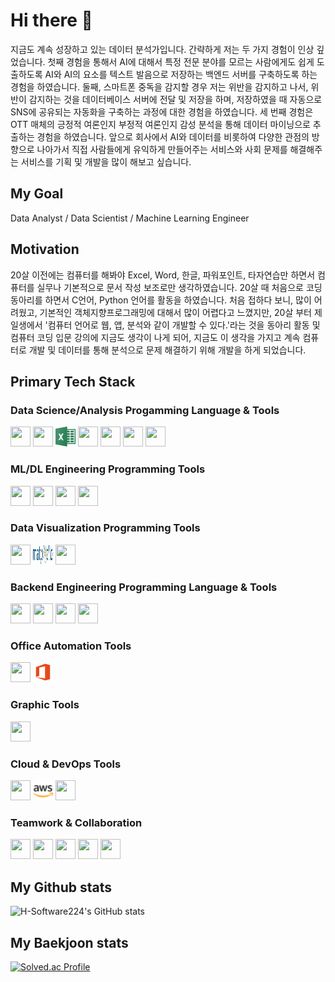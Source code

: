 <!--
**H-Software224/H-Software224** is a ✨ _special_ ✨ repository because its `README.md` (this file) appears on your GitHub profile.

Here are some ideas to get you started:

- 🔭 I’m currently working on ...
- 🌱 I’m currently learning ...
- 👯 I’m looking to collaborate on ...
- 🤔 I’m looking for help with ...
- 💬 Ask me about ...
- 📫 How to reach me: ...
- 😄 Pronouns: ...
- ⚡ Fun fact: ...
-->

# Hi there 👋
지금도 계속 성장하고 있는 데이터 분석가입니다. 간략하게 저는 두 가지 경험이 인상 깊었습니다. 첫째 경험을 통해서 AI에 대해서 특정 전문 분야를 모르는 사람에게도 쉽게 도출하도록 AI와 AI의 요소를 텍스트 발음으로 저장하는 백엔드 서버를 구축하도록 하는 경험을 하였습니다. 둘째, 스마트폰 중독을 감지할 경우 저는 위반을 감지하고 나서, 위반이 감지하는 것을 데이터베이스 서버에 전달 및 저장을 하며, 저장하였을 때 자동으로 SNS에 공유되는 자동화을 구축하는 과정에 대한 경험을 하였습니다. 세 번째 경험은 OTT 매체의 긍정적 여론인지 부정적 여론인지 감성 분석을 통해 데이터 마이닝으로 추출하는 경험을 하였습니다. 앞으로 회사에서 AI와 데이터를 비롯하여 다양한 관점의 방향으로 나아가서 직접 사람들에게 유익하게 만들어주는 서비스와 사회 문제를 해결해주는 서비스를 기획 및 개발을 많이 해보고 싶습니다.

## My Goal
Data Analyst / Data Scientist / Machine Learning Engineer

## Motivation 
20살 이전에는 컴퓨터를 해봐야 Excel, Word, 한글, 파워포인트, 타자연습만 하면서 컴퓨터를 실무나 기본적으로 문서 작성 보조로만 생각하였습니다. 20살 때 처음으로 코딩 동아리를 하면서 C언어, Python 언어를 활동을 하였습니다. 처음 접하다 보니, 많이 어려웠고, 기본적인 객체지향프로그래밍에 대해서 많이 어렵다고 느꼈지만, 20살 부터 제 일생에서 '컴퓨터 언어로 웹, 앱, 분석와 같이 개발할 수 있다.'라는 것을 동아리 활동 및 컴퓨터 코딩 입문 강의에 지금도 생각이 나게 되어, 지금도 이 생각을 가지고 계속 컴퓨터로 개발 및 데이터를 통해 분석으로 문제 해결하기 위해 개발을 하게 되었습니다.

## Primary Tech Stack
### Data Science/Analysis Progamming Language & Tools
<p>
  <img height="32" width="32" src="https://cdn.jsdelivr.net/npm/simple-icons@v15/icons/python.svg" />
  <img height="32" width="32" src="https://cdn.jsdelivr.net/npm/simple-icons@v15/icons/mysql.svg" />
  <img height="32" width="32" src="images/excel.png" /> 
  <img height="32" width="32" src="https://cdn.jsdelivr.net/npm/simple-icons@v15/icons/anaconda.svg" />
  <img height="32" width="32" src="https://cdn.jsdelivr.net/npm/simple-icons@v15/icons/googlecolab.svg" />
  <img height="32" width="32" src="https://cdn.jsdelivr.net/npm/simple-icons@v15/icons/pandas.svg" />
  <img height="32" width="32" src="https://cdn.jsdelivr.net/npm/simple-icons@v15/icons/numpy.svg" />
</p>

### ML/DL Engineering Programming Tools
<p>
  <img height="32" width="32" src="https://cdn.jsdelivr.net/npm/simple-icons@v15/icons/pytorch.svg" />
  <img height="32" width="32" src="https://cdn.jsdelivr.net/npm/simple-icons@v15/icons/scikitlearn.svg" />
  <img height="32" width="32" src="https://cdn.jsdelivr.net/npm/simple-icons@v15/icons/scipy.svg" />
  <img height="32" width="32" src="https://cdn.jsdelivr.net/npm/simple-icons@v15/icons/opencv.svg" />
</p>

### Data Visualization Programming Tools
<p>
  <img height="32" width="32" src="images/icons8-power-bi-2021.png" /> 
  <img height="32" width="32" src="images/matplotlib.png" />
  <img height="32" width="32" src="https://seaborn.pydata.org/_images/logo-tall-lightbg.svg" />
</p>

### Backend Engineering Programming Language & Tools
<p>
  <img height="32" width="32" src="https://cdn.jsdelivr.net/npm/simple-icons@v15/icons/nodedotjs.svg" />
  <img height="32" width="32" src="https://cdn.jsdelivr.net/npm/simple-icons@v15/icons/express.svg" />
  <img height="32" width="32" src="https://cdn.jsdelivr.net/npm/simple-icons@v15/icons/nestjs.svg" />
  <img height="32" width="32" src="https://cdn.jsdelivr.net/npm/simple-icons@v15/icons/flask.svg" />
</p>

### Office Automation Tools
<p>
  <img height="32" width="32" src="https://cdn.jsdelivr.net/npm/simple-icons@v15/icons/Ayrshare_idDnd-O02-_0.jpeg" />
  <img height="32" width="32" src="images/icons8-office-365.svg" />
</p>

### Graphic Tools
<p>
  <img height="32" width="32" src="https://cdn.jsdelivr.net/npm/simple-icons@v15/icons/figma.svg" />
</p>

### Cloud & DevOps Tools
<p>
  <img height="32" width="32" src="https://cdn.jsdelivr.net/npm/simple-icons@v15/icons/docker.svg" />
  <img height="32" width="32" src="images/aws-color.svg" />
  <img height="32" width="32" src="https://cdn.jsdelivr.net/npm/simple-icons@v15/icons/streamlit.svg" />
</p>

### Teamwork & Collaboration
<p>
  <img height="32" width="32" src="https://cdn.jsdelivr.net/npm/simple-icons@v15/icons/git.svg" />
  <img height="32" width="32" src="https://cdn.jsdelivr.net/npm/simple-icons@v15/icons/github.svg" />
  <img height="32" width="32" src="https://cdn.jsdelivr.net/npm/simple-icons@v15/icons/notion.svg" />
  <img height="32" width="32" src="https://cdn.jsdelivr.net/npm/simple-icons@v15/icons/slack.svg" />
  <img height="32" width="32" src="https://cdn.jsdelivr.net/npm/simple-icons@v15/icons/discord.svg" />
</p>

## My Github stats
![H-Software224's GitHub stats](https://github-readme-stats.vercel.app/api?username=H-Software224&show_icons=true&theme=radical)

## My Baekjoon stats
[![Solved.ac Profile](http://mazassumnida.wtf/api/generate_badge?boj=han05280505)](https://solved.ac/han05280505)
